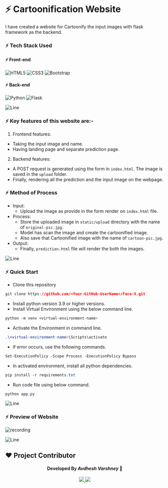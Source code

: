 # :zap: Cartoonification Website 

I have created a website for Cartoonify the input images with flask framework as the backend.

### :zap: Tech Stack Used 

#### :zap: Front-end 
![HTML5](https://img.shields.io/badge/html5-%23E34F26.svg?style=for-the-badge&logo=html5&logoColor=white)
![CSS3](https://img.shields.io/badge/css3-%231572B6.svg?style=for-the-badge&logo=css3&logoColor=white)
![Bootstrap](https://img.shields.io/badge/bootstrap-%238511FA.svg?style=for-the-badge&logo=bootstrap&logoColor=white)

#### :zap: Back-end 
![Python](https://img.shields.io/badge/python-%2314354C.svg?&style=for-the-badge&logo=python&logoColor=white)
![Flask](https://img.shields.io/badge/flask-%23000.svg?style=for-the-badge&logo=flask&logoColor=white)

![Line](https://user-images.githubusercontent.com/85225156/171937799-8fc9e255-9889-4642-9c92-6df85fb86e82.gif)

### :zap: Key features of this website are:-

1. Frontend features:
  - Taking the input image and name.
  - Having landing page and separate prediction page.

2. Backend features:
  - A POST request is generated using the form in `index.html`. The image is saved in the `upload` folder.
  - Finally, rendering all the prediction and the input image on the webpage.

### :zap: Method of Process 
- Input:
  - Upload the image as provide in the form render on `index.html` file.
- Process:
  - Store the uploaded image in `static/upload` directory with the name of `original-pic.jpg`.
  - Model has scan the image and create the cartoonified image.
  - Also save that Cartoonified image with the name of `cartoon-pic.jpg`.
- Output:
  - Finally, `prediction.html` file will render the both the images.

![Line](https://user-images.githubusercontent.com/85225156/171937799-8fc9e255-9889-4642-9c92-6df85fb86e82.gif)

### :zap: Quick Start 
- Clone this repository
```css
git clone https://github.com/<Your-GitHub-UserName>/Face-X.git
```
- Install python version 3.9 or higher versions.
- Install Virtual Environment using the below command line.
```css
python -m venv <virtual-environment-name>
```
- Activate the Environment in command line.
```css
.\<virtual-environment-name>\Scripts\activate
```
- If error occurs, use the following commands.
```css
Set-ExecutionPolicy -Scope Process -ExecutionPolicy Bypass
```
- In activated environment, install all python dependencies.
```css
pip install -r requirements.txt
```
- Run code file using below command.
```css
python app.py
```

![Line](https://user-images.githubusercontent.com/85225156/171937799-8fc9e255-9889-4642-9c92-6df85fb86e82.gif)

### :zap: Preview of Website 

![recording](https://github.com/akshitagupta15june/Face-X/assets/114330097/f488def2-05b1-48f5-9872-4933f86da98a)


![Line](https://user-images.githubusercontent.com/85225156/171937799-8fc9e255-9889-4642-9c92-6df85fb86e82.gif)

## ❤️ Project Contributor 

<h4 align='center'>Developed By <b><i>Avdhesh Varshney</i></b> 👦</h4>
<p align='center'>
  <a href='https://www.linkedin.com/in/avdhesh-varshney'>
    <img src='https://img.shields.io/badge/linkedin-%230077B5.svg?style=for-the-badge&logo=linkedin&logoColor=white' />
  </a>
  <a href='https://www.github.com/Avdhesh-Varshney'>
    <img src='https://img.shields.io/badge/github-%23121011.svg?style=for-the-badge&logo=github&logoColor=white' />
  </a>
</p>
